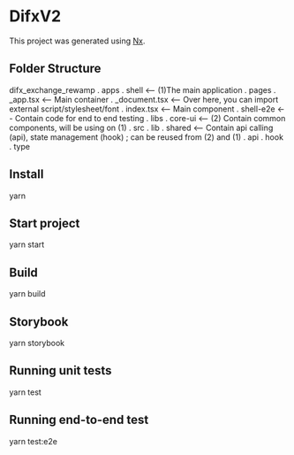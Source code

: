 # DifxV2

This project was generated using [Nx](https://nx.dev).

## Folder Structure

difx_exchange_rewamp
. apps
. shell <-- (1)The main application
. pages
. \_app.tsx <-- Main container
. \_document.tsx <-- Over here, you can import external script/stylesheet/font
. index.tsx <-- Main component
. shell-e2e <-- Contain code for end to end testing
. libs
. core-ui <-- (2) Contain common components, will be using on (1)
. src
. lib
. shared <-- Contain api calling (api), state management (hook) ; can be reused from (2) and (1)
. api
. hook
. type

## Install

yarn

## Start project

yarn start

## Build

yarn build

## Storybook

yarn storybook

## Running unit tests

yarn test

## Running end-to-end test

yarn test:e2e
